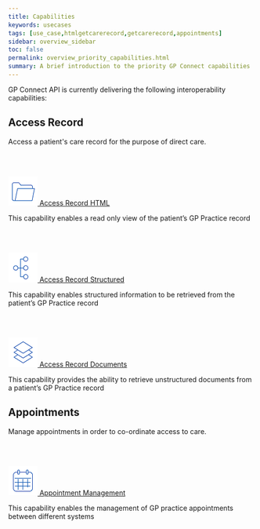```yaml
---
title: Capabilities
keywords: usecases
tags: [use_case,htmlgetcarerecord,getcarerecord,appointments]
sidebar: overview_sidebar
toc: false
permalink: overview_priority_capabilities.html
summary: A brief introduction to the priority GP Connect capabilities
---
```



GP Connect API is currently delivering the following interoperability capabilities:

## Access Record ##
Access a patient's care record for the purpose of direct care.

<br>
<br>

[![Img](images/overview/Folder_1_Blue_smaller.png) Access Record HTML](accessrecord.html) 

This capability enables a read only view of the patient’s GP Practice record

<br>
<br>

[![Img](images/overview/Organisation_chart_vertical_Blue_smaller.png) Access Record Structured](accessrecord_structured.html)

This capability enables structured information to be retrieved from the patient’s GP Practice record

<br>
<br>

[![Img](images/overview/Layers_Blue_smaller.png) Access Record Documents](accessrecord_documents.html)

This capability provides the ability to retrieve unstructured documents from a patient’s GP Practice record

## Appointments ##
Manage appointments in order to co-ordinate access to care.

<br>
<br>

[![Img](images/overview/Calendar_Blue_smaller.png) Appointment Management](appointments.html) 

This capability enables the management of GP practice appointments between different systems
